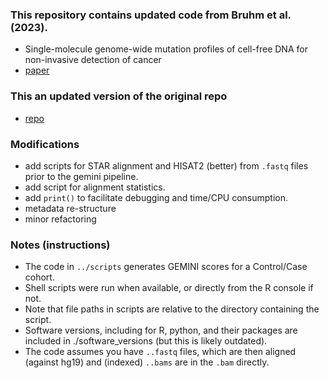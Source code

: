 ### This repository contains updated code from Bruhm et al. (2023).
* Single-molecule genome-wide mutation profiles of cell-free DNA for non-invasive detection of cancer
* [paper](https://www.nature.com/articles/s41588-023-01446-3)

### This an updated version of the original repo
*  [repo](https://github.com/cancer-genomics/gemini_wflow)

### Modifications
* add scripts for STAR alignment and HISAT2 (better) from `.fastq` files prior to the gemini pipeline.
* add script for alignment statistics.
* add `print()` to facilitate debugging and time/CPU consumption.
* metadata re-structure
* minor refactoring 

### Notes (instructions)
* The code in `../scripts` generates GEMINI scores for a Control/Case cohort.
* Shell scripts were run when available, or directly from the R console if not.
* Note that file paths in scripts are relative to the directory containing the script.
* Software versions, including for R, python, and their packages are included in ./software_versions (but this is likely outdated).
* The code assumes you have `..fastq` files, which are then aligned (against hg19) and (indexed) `..bams` are in the `.bam` directly.
